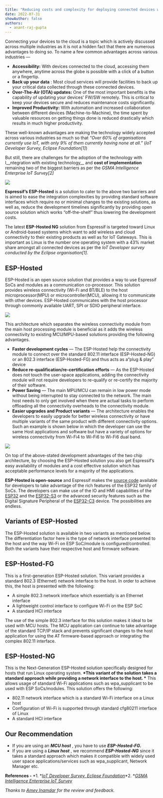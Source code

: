 ```yaml
---
title: "Reducing costs and complexity for deploying connected devices with ESP-Hosted"
date: 2022-07-31
showAuthor: false
authors: 
  - anant-raj-gupta
---
```

Connecting your devices to the cloud is a topic which is actively discussed across multiple industries as it is not a hidden fact that there are numerous advantages to doing so. To name a few common advantages across various industries —

- __Accessibility:__ With devices connected to the cloud, accessing them anywhere, anytime across the globe is possible with a click of a button or a fingertip.
- __Back up your data__ : Most cloud services will provide facilities to back up your critical data collected through these connected devices.
- __Over-The-Air (OTA) updates:__ One of the most important benefits is the capability of updating your devices' FW/SW remotely. This is critical to keep your devices secure and reduces maintenance costs significantly.
- __Improved Productivity:__ With automation and increased collaboration between different devices (Machine-to-Machine), the time spent by valuable resources on getting things done is reduced drastically which results in much higher productivity.

These well-known advantages are making the technology widely accepted across various industries so much so that *“Over 60% of organisations currently use IoT, with only 9% of them currently having none at all.”* (*IoT Developer Survey, Eclipse Foundation[1]*)

But still, there are challenges for the adoption of the technology with I__ntegration with existing technology__  and __cost of implementation__  remaining two of the biggest barriers as per the *GSMA Intelligence Enterprise IoT Survey[2]*

![](https://miro.medium.com/v2/resize:fit:640/format:webp/1*1EiKdh9_nrbEGCjciRpZzQ.png)

__Espressif’s ESP-Hosted__  is a solution to cater to the above two barriers and is aimed to ease the integration complexities by providing standard software interfaces which require no or minimal changes to the existing solutions, as well as, reduce the development timelines significantly by providing open source solution which works “off-the-shelf” thus lowering the development costs.

The latest __ESP-Hosted NG__  solution from Espressif is targeted toward Linux or Android-based systems which want to add wireless and cloud connectivity to their existing products as well as for IoT Gateways. This is important as Linux is the number one operating system with a 43% market share amongst all connected devices as per the *IoT Developer survey conducted by the Eclipse organisation[1]*.

## ESP-Hosted

ESP-Hosted is an open source solution that provides a way to use Espressif SoCs and modules as a communication co-processor. This solution provides wireless connectivity (Wi-Fi and BT/BLE) to the host microprocessor(MPU) or microcontroller(MCU), allowing it to communicate with other devices. ESP-Hosted communicates with the host processor through commonly available UART, SPI or SDIO peripheral interface.

![](https://miro.medium.com/v2/resize:fit:640/format:webp/0*R16yjxDFc0PRwexc.jpg)

This architecture which separates the wireless connectivity module from the main host processing module is beneficial as it adds the wireless connectivity to existing MCU/MPU-based solutions providing the following advantages.

- __Faster development cycles__  — The ESP-Hosted help the connectivity module to connect over the standard 802.11 interface (ESP-Hosted-NG) or an 802.3 interface (ESP-Hosted-FG) and thus acts as a“plug & play” device
- __Reduce re-qualification/re-certification__  __efforts__  — As the ESP-Hosted does not touch the user-space applications, adding the connectivity module will not require developers to re-qualify or re-certify the majority of their software.
- __Power Saving__  — The main MPU/MCU can remain in low power mode without being interrupted to stay connected to the network. The main host needs to only get involved when there are actual tasks to perform offloading all the connectivity overheads to the connectivity module.
- __Easier upgrades and Product variants__  — The architecture enables the developers to easily upgrade for better wireless connectivity or have multiple variants of the same product with different connectivity options. Such an example is shown below in which the developer can use the same Host applications and software but have a variety of options for wireless connectivity from Wi-Fi4 to Wi-Fi6 to Wi-Fi6 dual band.

![](https://miro.medium.com/v2/resize:fit:640/format:webp/1*PATkehGwYhagBDfAybq17A.png)

On top of the above-stated development advantages of the two chip architecture, by choosing the ESP-Hosted solution you also get Espressif’s easy availability of modules and a cost effective solution which has acceptable performance levels for a majority of the applications.

__ESP-Hosted is open-source__  and Espressif makes the [source code](https://github.com/espressif/esp-hosted) available for developers to take advantage of the rich features of the ESP32 family of SoCs. The developers can make use of the IO and HMI capabilities of the [ESP32](https://www.espressif.com/en/products/socs/esp32) and the [ESP32-S3](https://www.espressif.com/en/products/socs/esp32-s3) or the advanced security features such as the Digital Signature Peripheral of the [ESP32-C3](https://www.espressif.com/en/products/socs/esp32-c3) device. The possibilities are endless.

## Variants of ESP-Hosted

The ESP-Hosted solution is available in two variants as mentioned below. The differentiation factor here is the type of network interface presented to the host and the way Wi-Fi on ESP SoC/module is configured/controlled. Both the variants have their respective host and firmware software.

## __ESP-Hosted-FG__ 

This is a first-generation ESP-Hosted solution. This variant provides a standard 802.3 (Ethernet) network interface to the host. In order to achieve this, the host is presented with the following:

- A simple 802.3 network interface which essentially is an Ethernet interface
- A lightweight control interface to configure Wi-Fi on the ESP SoC
- A standard HCI interface

The use of the simple 802.3 interface for this solution makes it ideal to be used with MCU hosts. The MCU application can continue to take advantage of the standard TCP/IP stack and prevents significant changes to the host application for using the AT firmware-based approach or integrating the complex 802.11 interface.

## __ESP-Hosted-NG__ 

This is the Next-Generation ESP-Hosted solution specifically designed for hosts that run Linux operating system. __*This variant of the solution takes a standard approach while providing a network interface to the host. *__ This allows usage of standard Wi-Fi applications such as wpa_supplicant to be used with ESP SoCs/modules. This solution offers the following:

- 802.11 network interface which is a standard Wi-Fi interface on a Linux host
- Configuration of Wi-Fi is supported through standard cfg80211 interface of Linux
- A standard HCI interface

## Our Recommendation

- If you are using an __*MCU host*__ , you have to use __*ESP-Hosted-FG.*__ 
- If you are using a __*Linux host*__ , we recommend __*ESP-Hosted-NG*__  since it takes a standard approach which makes it compatible with widely used user space applications/services such as wpa_supplicant, Network Manager etc.

__References -__ *1. *[*IoT Developer Survey, Eclipse Foundation*](https://f.hubspotusercontent10.net/hubfs/5413615/2020%20IoT%C2%A0Developer%20Survey%20Report.pdf)*2. *[*GSMA Intelligence Enterprise IoT Survey*](https://data.gsmaintelligence.com/api-web/v2/research-file-download?id=58621970&file=141220-Global-Mobile-Trends.pdf)

*Thanks to *[*Amey Inamdar*](https://medium.com/u/96a9b11b7090?source=post_page-----63ff9511ddef--------------------------------)* for the review and feedback.*
